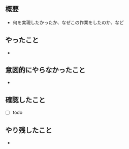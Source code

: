 ## 概要
- 何を実現したかったか、なぜこの作業をしたのか、など

## やったこと
- 

## 意図的にやらなかったこと
- 

## 確認したこと
- [ ] todo

## やり残したこと
- 
